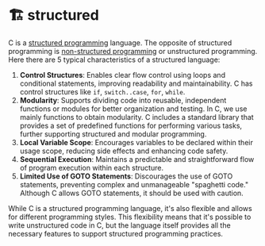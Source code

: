 # 🏗️ structured

C is a [structured
programming](https://en.wikipedia.org/wiki/Structured_programming) language. The
opposite of structured programming is [non-structured
programming](https://en.wikipedia.org/wiki/Non-structured_programming) or
unstructured programming. Here there are 5 typical characteristics of a
structured language:

1. **Control Structures**: Enables clear flow control using loops and conditional
   statements, improving readability and maintainability. C has control
   structures like `if`, `switch..case`, `for`, `while`.
2. **Modularity**: Supports dividing code into reusable, independent functions or
   modules for better organization and testing. In C, we use mainly functions to
   obtain modularity. C includes a standard library that provides a set of
   predefined functions for performing various tasks, further supporting
   structured and modular programming.
3. **Local Variable Scope**: Encourages variables to be declared within their usage
   scope, reducing side effects and enhancing code safety.
4. **Sequential Execution**: Maintains a predictable and straightforward flow of
   program execution within each structure.
5. **Limited Use of GOTO Statements**: Discourages the use of GOTO statements,
   preventing complex and unmanageable "spaghetti code." Although C allows GOTO
   statements, it should be used with caution.

While C is a structured programming language, it's also flexible and allows for
different programming styles. This flexibility means that it's possible to write
unstructured code in C, but the language itself provides all the necessary
features to support structured programming practices.
